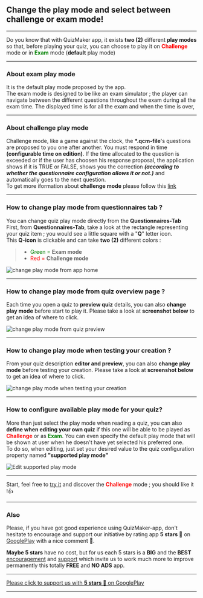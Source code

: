 ## Change the play mode and select between challenge or exam mode!

---
Do you know that with QuizMaker app, it exists **two (2)** different **play modes** so that, before playing your quiz, you can choose to play it on <span style="color:red">**Challenge**</span> mode or in <span style="color:green">**Exam**</span> mode (**default** play mode)

---
### About exam play mode
It is the default play mode proposed by the app.  
The exam mode is designed to be like an exam simulator ; the player can navigate between the different questions throughout the exam during all the exam time. The displayed time is for all the exam and when the time is over, 

---

### About challenge play mode
Challenge mode, like a game against the clock, the **\*.qcm-file**'s questions are proposed to you one after another. You must respond in time **(configurable time on edition)**. If the time allocated to the question is exceeded or if the user has choosen his response proposal, the application shows if it is TRUE or FALSE, shows you the correction _**(according to whether the questionnaire configuration allows it or not.)**_ and automatically goes to the next question.  
To get more iformation about **challenge mode** please follow this [link][challenge_mode_details]

---

### How to change play mode from questionnaires tab ?
You can change quiz play mode directly from the **Questionnaires-Tab**  
First, from **Questionnaires-Tab**, take a look at the rectangle representing your quiz item ; you would see a little square with a "**Q**" letter icon.  
This **Q-icon** is clickable and can take **two (2)** different colors :  

>* <span style="color:green">Green =</span> **Exam mode**  
>* <span style="color:red">Red =</span> **Challenge mode**  

![change play mode from app home][picture1]  

---

### How to change play mode from quiz overview page ?
Each time you open a quiz to **preview quiz** details, you can also **change play mode** before start to play it. Please take a look at **screenshot below** to get an idea of where to click.  

![change play mode from quiz preview][picture2]  

---

### How to change play mode when testing your creation ?
From your quiz description **editor and preview**, you can also **change play mode** before testing your creation. Please take a look at **screenshot below** to get an idea of where to click.  

![change play mode when testing your creation][picture3]  

---

### How to configure available play mode for your quiz?
More than just select the play mode when reading a quiz, you can also **define when editing your own quiz** if this one will be able to be played as <span style="color:red">**Challenge**</span> or as <span style="color:green">**Exam**</span>. You can even specify the default play mode that will be shown at user when he doesn't have yet selected his preferred one.  
To do so, when editing, just set your desired value to the quiz configuration property named **"supported play mode"**  

![Edit supported play mode][picture4]  

---
Start, feel free to [try it][call_to_action] and discover the <span style="color:red">**Challenge**</span> mode ; you should like it !👍  

---

### Also
Please, if you have got good experience using QuizMaker-app, don't hesitate to encourage and support our initiative by rating app **5 stars 🌟** on [GooglePlay] with a nice comment 🙂.

**Maybe 5 stars** have no cost,  but for us each 5 stars is a **BIG** and the **BEST** [encouragement][GooglePlay] and [support][GooglePlay] which invite us to work much more to improve permanently this totally **FREE** and **NO ADS** app.

---
[Please click to support us with **5 stars 🌟** on GooglePlay ][GooglePlay]

---


[picture1]: https://qcmmaker.qmakertech.com/notifications/play-modes/resources/picture1.png
[picture2]: https://qcmmaker.qmakertech.com/notifications/play-modes/resources/picture2.png
[picture3]: https://qcmmaker.qmakertech.com/notifications/play-modes/resources/picture3.png
[picture4]: https://qcmmaker.qmakertech.com/notifications/play-modes/resources/picture4.png
[call_to_action]: qcmmaker://activities/HomeActivity
[challenge_mode_details]: https://github.com/Q-maker/document-qmaker-specifications/blob/master/FAQ/apps/Android/en/challenge_mode.md
[GooglePlay]: https://play.google.com/store/apps/details?id=com.devup.qcm.maker
